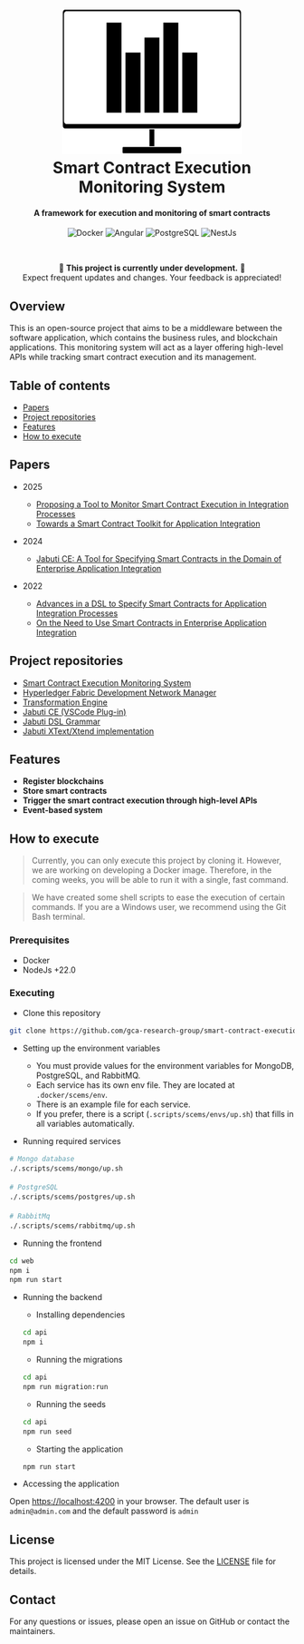 <h1 align="center">
  <br>
  <img src="assets/logo.svg" alt="Smart Contract Execution Monitoring System" style="height: 256px">
  <br>
  Smart Contract Execution Monitoring System
  <br>
</h1>

<h4 align="center">A framework for execution and monitoring of smart contracts</h4>

<p align="center">
    <p align="center">
    <img alt="Docker" src="https://img.shields.io/badge/Docker-2496ED?style=for-the-badge&logo=docker&logoColor=white" />
    <img alt="Angular" src="https://img.shields.io/badge/Angular-20232f?style=for-the-badge&logo=angular&logoColor=red" />
    <img alt="PostgreSQL" src="https://img.shields.io/badge/PostgreSQL-336791?style=for-the-badge&logo=postgresql&logoColor=white" />
    <img alt="NestJs" src="https://img.shields.io/badge/NestJS-E0234E?style=for-the-badge&logo=nestjs&logoColor=white)" />
</p>
</p>
<br/>

<div align="center">

🚧 **This project is currently under development.** 🚧  
Expect frequent updates and changes. Your feedback is appreciated!

</div>

## Overview

This is an open-source project that aims to be a middleware between the software application, which contains the business rules, and blockchain applications. This monitoring system will act as a layer offering high-level APIs while tracking smart contract execution and its management.

## Table of contents

- [Papers](#papers)
- [Project repositories](#project-repositories)
- [Features](#features)
- [How to execute](#how-to-execute)

## Papers

- 2025
  - [Proposing a Tool to Monitor Smart Contract Execution in Integration Processes](https://sol.sbc.org.br/index.php/sbsi_estendido/article/view/34617)
  - [Towards a Smart Contract Toolkit for Application Integration](#)
 
- 2024
  - [Jabuti CE: A Tool for Specifying Smart Contracts in the Domain of Enterprise Application Integration](https://www.scitepress.org/Link.aspx?doi=10.5220/0012413300003645)

- 2022
  - [Advances in a DSL to Specify Smart Contracts for Application Integration Processes](https://sol.sbc.org.br/index.php/cibse/article/view/20962)
  - [On the Need to Use Smart Contracts in Enterprise Application Integration](https://idus.us.es/handle/11441/140199)

## Project repositories

- [Smart Contract Execution Monitoring System](https://github.com/gca-research-group/smart-contract-execution-monitoring-system)
- [Hyperledger Fabric Development Network Manager](https://github.com/gca-research-group/hyperledger-fabric-development-network-manager)
- [Transformation Engine](https://github.com/gca-research-group/jabuti-ce-transformation-engine)
- [Jabuti CE (VSCode Plug-in)](https://github.com/gca-research-group/jabuti-ce-vscode-plugin)
- [Jabuti DSL Grammar](https://github.com/gca-research-group/jabuti-ce-jabuti-dsl-grammar)
- [Jabuti XText/Xtend implementation](https://github.com/gca-research-group/dsl-smart-contract-eai)

## Features

- **Register blockchains**
- **Store smart contracts**
- **Trigger the smart contract execution through high-level APIs**
- **Event-based system**

## How to execute

> Currently, you can only execute this project by cloning it. However, we are working on developing a Docker image. Therefore, in the coming weeks, you will be able to run it with a single, fast command.

> We have created some shell scripts to ease the execution of certain commands. If you are a Windows user, we recommend using the Git Bash terminal.

### Prerequisites

- Docker
- NodeJs +22.0

### Executing

- Clone this repository

```sh
git clone https://github.com/gca-research-group/smart-contract-execution-monitoring-system.git
```

- Setting up the environment variables

  - You must provide values for the environment variables for MongoDB, PostgreSQL, and RabbitMQ.
  - Each service has its own env file. They are located at `.docker/scems/env`.
  - There is an example file for each service.
  - If you prefer, there is a script (`.scripts/scems/envs/up.sh`) that fills in all variables automatically.

- Running required services

```sh
# Mongo database
./.scripts/scems/mongo/up.sh

# PostgreSQL
./.scripts/scems/postgres/up.sh

# RabbitMq
./.scripts/scems/rabbitmq/up.sh
```

- Running the frontend

```sh
cd web
npm i
npm run start
```

- Running the backend
  - Installing dependencies
  ```sh
  cd api
  npm i
  ```

  - Running the migrations
  ```sh
  cd api
  npm run migration:run
  ```

  - Running the seeds
  ```sh
  cd api
  npm run seed
  ```

  - Starting the application
  ```sh
  npm run start
  ```

- Accessing the application

Open [https://localhost:4200](https://localhost:4200) in your browser. The default user is `admin@admin.com` and the default password is `admin`

## License

This project is licensed under the MIT License. See the [LICENSE](LICENSE) file for details.

## Contact

For any questions or issues, please open an issue on GitHub or contact the maintainers.
